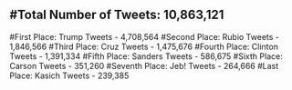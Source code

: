 #Total Number of Tweets: 10,863,121 
---
#First Place: Trump Tweets - 4,708,564
#Second Place: Rubio Tweets - 1,846,566
#Third Place: Cruz Tweets - 1,475,676
#Fourth Place: Clinton Tweets - 1,391,334
#Fifth Place: Sanders Tweets - 586,675
#Sixth Place: Carson Tweets - 351,260
#Seventh Place: Jeb! Tweets - 264,666
#Last Place: Kasich Tweets - 239,385
